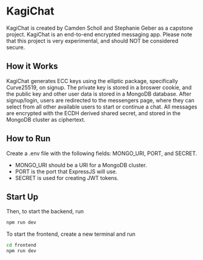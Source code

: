# KagiChat

KagiChat is created by Camden Scholl and Stephanie Geber as a capstone project.
KagiChat is an end-to-end encrypted messaging app. Please note that this project is very experimental, and should NOT be considered secure. 

## How it Works
KagiChat generates ECC keys using the elliptic package, specifically Curve25519, on signup. The private key is stored in a broswer cookie, and the public key and other user data is stored in a MongoDB database. After signup/login, users are redirected to the messengers page, where they can select from all other available users to start or continue a chat. All messages are encrypted with the ECDH derived shared secret, and stored in the MongoDB cluster as ciphertext.

## How to Run
Create a .env file with the following fields: MONGO_URI, PORT, and SECRET. 
 - MONGO_URI should be a URI for a MongoDB cluster. 
 - PORT is the port that ExpressJS will use.
 - SECRET is used for creating JWT tokens.

## Start Up
Then, to start the backend, run
```bash
npm run dev
```
To start the frontend, create a new terminal and run
```bash
cd frontend
npm run dev
```